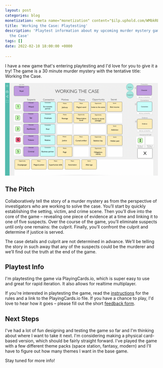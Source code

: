 ```yaml
---
layout: post
categories: blog
monetization: <meta name="monetization" content="$ilp.uphold.com/WMbkRBiZFgbx">
title: 'Working the Case: Playtesting'
description: 'Playtest information about my upcoming murder mystery game: Working
  the Case'
tags: []
date: 2022-02-10 18:00:00 +0000

---
```

I have a new game that's entering playtesting and I'd love for you to give it a try! The game is a 30 minute murder mystery with the tentative title: Working the Case.

![a screen shot of the Working the Case prototype in PlayingCards.io - a full board of evidence at the end of the game](/uploads/screen-shot-2022-02-10-at-9-08-45-am.png)

## The Pitch

Collaboratively tell the story of a murder mystery as from the perspective of investigators who are working to solve the case. You’ll start by quickly establishing the setting, victim, and crime scene. Then you’ll dive into the core of the game – revealing one piece of evidence at a time and linking it to one of five suspects. Over the course of the game, you’ll eliminate suspects until only one remains: the culprit. Finally, you’ll confront the culprit and determine if justice is served.

The case details and culprit are not determined in advance. We’ll be telling the story in such away that any of the suspects could be the murderer and we’ll find out the truth at the end of the game.

## Playtest Info

I'm playtesting the game via PlayingCards.io, which is super easy to use and great for rapid iteration. It also allows for realtime multiplayer.

If you're interested in playtesting the game, read the [instructions]() for the rules and a link to the PlayingCards.io file. If you have a chance to play, I'd love to hear how it goes – please fill out the short [feedback form](https://airtable.com/shr5iFgCkjuEKtXq5).

## Next Steps

I've had a lot of fun designing and testing the game so far and I'm thinking about where I want to take it next. I'm considering making a physical card-based version, which should be fairly straight forward. I've played the game with a few different theme packs (space station, fantasy, modern) and I'll have to figure out how many themes I want in the base game.

Stay tuned for more info!
